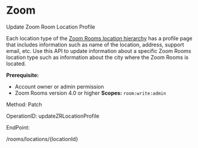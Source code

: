#     Zoom


Update Zoom Room Location Profile

Each location type of the [Zoom Rooms location hierarchy](https://support.zoom.us/hc/en-us/articles/115000342983-Zoom-Rooms-Location-Hierarchy) has a profile page that includes information such as name of the location, address, support email, etc. Use this API to update information about a specific Zoom Rooms location type such as information about the city where the Zoom Rooms is located.

**Prerequisite:**
* Account owner or admin permission
* Zoom Rooms version 4.0 or higher
**Scopes:** `room:write:admin` 



Method: Patch

OperationID: updateZRLocationProfile

EndPoint:

/rooms/locations/{locationId}

